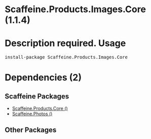﻿Scaffeine.Products.Images.Core (1.1.4)
======
Description required.
Usage
======
<pre>install-package Scaffeine.Products.Images.Core</pre>
Dependencies (2)
=====

Scaffeine Packages
------
* [Scaffeine.Products.Core ()](https://github.com/wcpro/Scaffeine/tree/master/src/Scaffeine.Products.Core)
* [Scaffeine.Photos ()](https://github.com/wcpro/Scaffeine/tree/master/src/Scaffeine.Photos)

Other Packages
------

